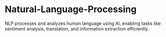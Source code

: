 # Natural-Language-Processing
NLP processes and analyzes human language using AI, enabling tasks like sentiment analysis, translation, and information extraction efficiently.

